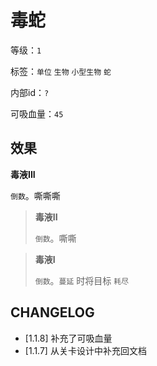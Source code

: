 # 毒蛇

等级：`1`

标签：`单位` `生物` `小型生物` `蛇`

内部id：`?`

可吸血量：`45`

## 效果

**毒液III**

`倒数`。嘶嘶嘶

> **毒液II**
>
> `倒数`。嘶嘶

> **毒液I**
>
> `倒数`。`蔓延` 时将目标 `耗尽`

## CHANGELOG

- [1.1.8] 补充了可吸血量
- [1.1.7] 从关卡设计中补充回文档
